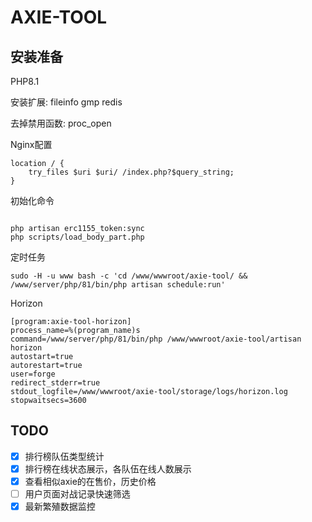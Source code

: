 # AXIE-TOOL

## 安装准备

PHP8.1

安装扩展:
fileinfo gmp redis

去掉禁用函数:
proc_open 

Nginx配置
```
location / {
    try_files $uri $uri/ /index.php?$query_string;
}
```

初始化命令
```shell

php artisan erc1155_token:sync
php scripts/load_body_part.php
```

定时任务

```shell
sudo -H -u www bash -c 'cd /www/wwwroot/axie-tool/ && /www/server/php/81/bin/php artisan schedule:run'
```

Horizon

```shell
[program:axie-tool-horizon]
process_name=%(program_name)s
command=/www/server/php/81/bin/php /www/wwwroot/axie-tool/artisan horizon
autostart=true
autorestart=true
user=forge
redirect_stderr=true
stdout_logfile=/www/wwwroot/axie-tool/storage/logs/horizon.log
stopwaitsecs=3600
```

## TODO
- [x] 排行榜队伍类型统计
- [x] 排行榜在线状态展示，各队伍在线人数展示
- [x] 查看相似axie的在售价，历史价格
- [ ] 用户页面对战记录快速筛选
- [x] 最新繁殖数据监控
